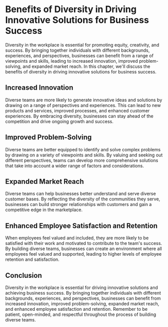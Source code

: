 Benefits of Diversity in Driving Innovative Solutions for Business Success
===================================================================================================

Diversity in the workplace is essential for promoting equity, creativity, and success. By bringing together individuals with different backgrounds, experiences, and perspectives, businesses can benefit from a range of viewpoints and skills, leading to increased innovation, improved problem-solving, and expanded market reach. In this chapter, we'll discuss the benefits of diversity in driving innovative solutions for business success.

Increased Innovation
--------------------

Diverse teams are more likely to generate innovative ideas and solutions by drawing on a range of perspectives and experiences. This can lead to new products and services, improved processes, and enhanced customer experiences. By embracing diversity, businesses can stay ahead of the competition and drive ongoing growth and success.

Improved Problem-Solving
------------------------

Diverse teams are better equipped to identify and solve complex problems by drawing on a variety of viewpoints and skills. By valuing and seeking out different perspectives, teams can develop more comprehensive solutions that take into account a wider range of factors and considerations.

Expanded Market Reach
---------------------

Diverse teams can help businesses better understand and serve diverse customer bases. By reflecting the diversity of the communities they serve, businesses can build stronger relationships with customers and gain a competitive edge in the marketplace.

Enhanced Employee Satisfaction and Retention
--------------------------------------------

When employees feel valued and included, they are more likely to be satisfied with their work and motivated to contribute to the team's success. By building diverse teams, businesses can create an environment where all employees feel valued and supported, leading to higher levels of employee retention and satisfaction.

Conclusion
----------

Diversity in the workplace is essential for driving innovative solutions and achieving business success. By bringing together individuals with different backgrounds, experiences, and perspectives, businesses can benefit from increased innovation, improved problem-solving, expanded market reach, and enhanced employee satisfaction and retention. Remember to be patient, open-minded, and respectful throughout the process of building diverse teams.
